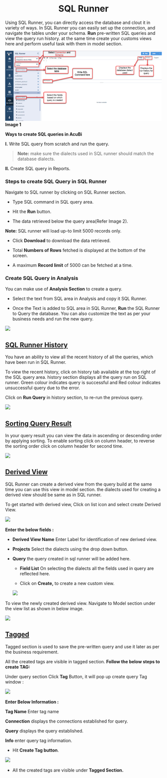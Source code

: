 


 <center><h1>SQL Runner</h1></center>

Using SQL Runner, you can directly access the database and clout it in variety of ways. In SQL Runner you can easily set up the connection, and navigate the tables under your schema.  **Run**  pre-written SQL queries and view the query run history. at the same time create your customs views here and perform useful task with them in model section.

![enter image description here](https://raw.githubusercontent.com/sv18042016/fp1/f127fd40abc4d77b566dd8186cea91b69a9bfd25/images/New_version5/TD_SQL_Image1.png)
**Image 1**

**Ways to create SQL queries in AcuBi**

**I.** Write SQL query from scratch and run the query.

 > **Note:** make sure the dialects used in SQL runner should match the database dialects.
    
**II.** Create SQL query in Reports.
    
### Steps to create SQL Query in SQL Runner

 Navigate to SQL runner by clicking on SQL Runner section.

-  Type  SQL command in SQL query area.

-   Hit the  **Run** button.

-   The data retrieved below the query area(Refer Image 2).

**Note:**  SQL runner will load up-to limit 5000 records only.

-  Click  **Download**  to download the data retrieved.

- Total **Numbers of Rows** fetched is displayed at the bottom of the screen.

-  A maximum  **Record limit**  of 5000 can be fetched at a time.

### Create SQL Query in Analysis

You can make use of  **Analysis Section**  to create a query.

-   Select the text from SQL area in Analysis and copy it SQL Runner.
    
-   Once the Text is added to SQL area in SQL Runner,  **Run**  the SQL Runner to Query the database. You can also customize the text as per your business needs and run the new query.
    

![
](https://raw.githubusercontent.com/sv18042016/fp1/5b49497f917e7ef704bffb142452286fdec45747/images/sql_Analysis.png)

## [SQL Runner History](http://18.196.122.102/documentation/bi_technical_documentation.html#/SQL%20Runner?id=sql-runner-history)

You have an ability to view all the recent history of all the queries, which have been run in SQL Runner.

To view the recent history, click on history tab available at the top right of the SQL query area. history section displays all the query run on SQL runner. Green colour indicates query is successful and Red colour indicates unsuccessful query due to the error.

Click on  **Run Query**  in history section, to re-run the previous query.

![
](https://raw.githubusercontent.com/sv18042016/fp1/5c48d711bf5f6b900a47397cc60d54a507bf0b2b/images/sql_history.png)

## [Sorting Query Result](http://18.196.122.102/documentation/bi_technical_documentation.html#/SQL%20Runner?id=sorting-query-result)

In your query result you can view the data in ascending or descending order by applying sorting. To enable sorting click on column header, to reverse the sorting order click on column header for second time.

![
](https://raw.githubusercontent.com/sv18042016/fp1/5f2f6b7d5ed9daf4222fd8da2636ecabbe2cabcd/images/sort_sql.png)

## [Derived View](http://18.196.122.102/documentation/bi_technical_documentation.html#/SQL%20Runner?id=derived-view)

SQL Runner can create a derived view from the query build at the same time you can use this view in model section. the dialects used for creating a derived view should be same as in SQL runner.

To get started with derived view, Click on list icon and select create Derived View.

![
](https://raw.githubusercontent.com/sv18042016/fp1/51255d3dbab14ac3607ff6091c095452be43d238/images/derived%201.png)

**Enter the below fields :**

-   **Derived View Name**  Enter Label for identification of new derived view.
    
-   **Projects**  Select the dialects using the drop down button.
    
-   **Query**  the query created in sql runner will be added here.
    
    -   **Field List**  On selecting the dialects all the fields used in query are reflected here.
        
    -   Click on  **Create,**  to create a new custom view.
        
    
    ![
    ](https://raw.githubusercontent.com/sv18042016/fp1/51255d3dbab14ac3607ff6091c095452be43d238/images/custom_view.png)
    

To view the newly created derived view. Navigate to Model section under the view list as shown in below image.

![
](https://raw.githubusercontent.com/sv18042016/fp1/51255d3dbab14ac3607ff6091c095452be43d238/images/model_derived_view.png)

## [Tagged](http://18.196.122.102/documentation/bi_technical_documentation.html#/SQL%20Runner?id=tagged)

Tagged section is used to save the pre-written query and use it later as per the business requirement.

All the created tags are visible in tagged section.  **Follow the below steps to create TAG:**

Under query section Click  **Tag**  Button, it will pop up create query Tag window :

![
](https://raw.githubusercontent.com/sv18042016/fp1/1a7f8565de46814dd5aab91b5cfe32b61e4252e5/images/tag1.png)

**Enter Below Information :**

**Tag Name**  Enter tag name

**Connection**  displays the connections established for query.

**Query**  displays the query established.

**Info**  enter query tag information.

-   Hit  **Create Tag button**.

![
](https://raw.githubusercontent.com/sv18042016/fp1/1a7f8565de46814dd5aab91b5cfe32b61e4252e5/images/Tag2.png)

-   All the created tags are visible under  **Tagged Section.**
<!--stackedit_data:
eyJoaXN0b3J5IjpbMTkxNDQ0MzYzNiwxNTc0NDA3MTE4LC0xNj
MyMzc2NjUwLC03ODAwMzIzNTgsMTg2MDQ4NDc2XX0=
-->